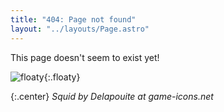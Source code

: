 ```yaml
---
title: "404: Page not found"
layout: "../layouts/Page.astro"
---
```


This page doesn't seem to exist yet!

![floaty](/assets/giant-squid.svg){:.floaty}

{:.center}
*Squid by Delapouite at game-icons.net*